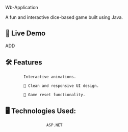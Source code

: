 Wb-Application 

A fun and interactive dice-based game built using Java. 

🚀 Live Demo
--
ADD


🛠️ Features
--

            Interactive animations.

            📱 Clean and responsive UI design.

            🔄 Game reset functionality.


🖥️ Technologies Used:
--
                      ASP.NET
